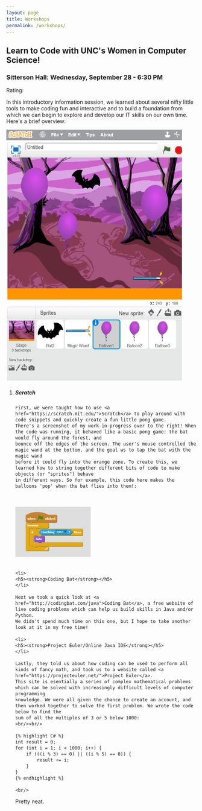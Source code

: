 ```yaml
---
layout: page
title: Workshops
permalink: /workshops/
---
```


<h2>Learn to Code with UNC's Women in Computer Science!</h2>

<h3>Sitterson Hall: Wednesday, September 28 - 6:30 PM</h3>

Rating: <i class="fa fa-star"></i><i class="fa fa-star"></i><i class="fa fa-star"></i><i class="fa fa-star"></i><i class="fa fa-star-o"></i>

In this introductory information session, we learned about several nifty little tools to make coding fun and interactive and
to build a foundation from which we can begin to explore and develop our IT skills on our own time. Here's a brief overview:

<img src="/images/pong_game.jpg" alt="Pong Game" style="width:466px;height:666px;" class="right">

<ol>
    <li>
    <h5><strong>Scratch</strong></h5>
    </li>

    First, we were taught how to use <a href="https://scratch.mit.edu/">Scratch</a> to play around with code snippets and quickly create a fun little pong game. 
    There's a screenshot of my work-in-progress over to the right! When the code was running, it behaved like a basic pong game: the bat would fly around the forest, and
    bounce off the edges of the screen. The user's mouse controlled the magic wand at the bottom, and the goal ws to tap the bat with the magic wand
    before it could fly into the orange zone. To create this, we learned how to string together different bits of code to make objects (or "sprites") behave
    in different ways. So for example, this code here makes the balloons 'pop' when the bat flies into them!:
<br/><br/>
<img src="/images/balloon_code.jpg" alt="This code makes the balloons 'pop' when the bat flies into them!" style="width:200px;height:133px;">
<br/><br/>
   
    <li>
    <h5><strong>Coding Bat</strong></h5>
    </li>
    
    Next we took a quick look at <a href="http://codingbat.com/java">Coding Bat</a>, a free website of live coding problems which can help us build skills in Java and/or Python. 
    We didn't spend much time on this one, but I hope to take another look at it in my free time!
    
    <li>
    <h5><strong>Project Euler/Online Java IDE</strong></h5>
    </li>

    Lastly, they told us about how coding can be used to perform all kinds of fancy math, and took us to a website called <a href="https://projecteuler.net/">Project Euler</a>.
    This site is esentially a series of complex mathematical problems which can be solved with increasingly difficult levels of computer programming
    knowledge. We were all given the chance to create an account, and then worked together to solve the first problem. We wrote the code below to find the 
    sum of all the multiples of 3 or 5 below 1000:
    <br/><br/>
   
    {% highlight C# %}
    int result = 0;
    for (int i = 1; i < 1000; i++) {
        if (((i % 3) == 0) || ((i % 5) == 0)) {
            result += i;
        }
    }
    {% endhighlight %}
    
    <br/>
   Pretty neat.

</ol>